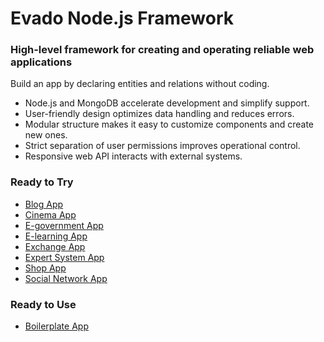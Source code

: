 # Evado Node.js Framework

### High-level framework for creating and operating reliable web applications

Build an app by declaring entities and relations without coding.

- Node.js and MongoDB accelerate development and simplify support.
- User-friendly design optimizes data handling and reduces errors.
- Modular structure makes it easy to customize components and create new ones.
- Strict separation of user permissions improves operational control.
- Responsive web API interacts with external systems.

### Ready to Try

- [Blog App](https://github.com/mkhorin/evado-app-blog)
- [Cinema App](https://github.com/mkhorin/evado-app-cinema)
- [E-government App](https://github.com/mkhorin/evado-app-egov)
- [E-learning App](https://github.com/mkhorin/evado-app-elearning)
- [Exchange App](https://github.com/mkhorin/evado-app-exchange)
- [Expert System App](https://github.com/mkhorin/evado-app-expert)
- [Shop App](https://github.com/mkhorin/evado-app-shop)
- [Social Network App](https://github.com/mkhorin/evado-app-social)

### Ready to Use

- [Boilerplate App](https://github.com/mkhorin/evado-app-boilerplate)